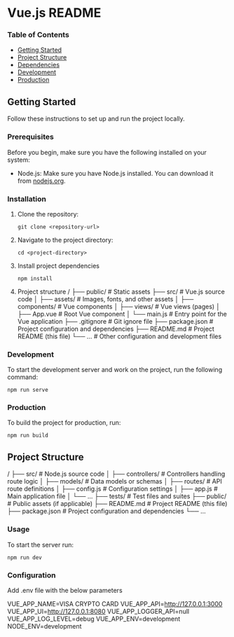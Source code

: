 # Vue.js README

### Table of Contents

- [Getting Started](#getting-started)
- [Project Structure](#project-structure)
- [Dependencies](#dependencies)
- [Development](#development)
- [Production](#production)

## Getting Started

Follow these instructions to set up and run the project locally.

### Prerequisites

Before you begin, make sure you have the following installed on your system:

- Node.js: Make sure you have Node.js installed. You can download it from [nodejs.org](https://nodejs.org/).

### Installation

1. Clone the repository:

   ```shell
   git clone <repository-url>
   ```

2. Navigate to the project directory:

   ```shell
   cd <project-directory>
   ```

3. Install project dependencies
   ```shell
   npm install
   ```
4. Project structure
   /
   ├── public/ # Static assets
   ├── src/ # Vue.js source code
   │ ├── assets/ # Images, fonts, and other assets
   │ ├── components/ # Vue components
   │ ├── views/ # Vue views (pages)
   │ ├── App.vue # Root Vue component
   │ └── main.js # Entry point for the Vue application
   ├── .gitignore # Git ignore file
   ├── package.json # Project configuration and dependencies
   ├── README.md # Project README (this file)
   └── ... # Other configuration and development files

### Development

To start the development server and work on the project, run the following command:

```shell
npm run serve
```

### Production

To build the project for production, run:

```shell
npm run build
```

## Project Structure

/
├── src/ # Node.js source code
│ ├── controllers/ # Controllers handling route logic
│ ├── models/ # Data models or schemas
│ ├── routes/ # API route definitions
│ ├── config.js # Configuration settings
│ ├── app.js # Main application file
│ └── ...
├── tests/ # Test files and suites
├── public/ # Public assets (if applicable)
├── README.md # Project README (this file)
├── package.json # Project configuration and dependencies
└── ...

### Usage

To start the server run:

```shell
npm run dev
```

### Configuration

Add .env file with the below parameters

VUE_APP_NAME=VISA CRYPTO CARD
VUE_APP_API=http://127.0.0.1:3000
VUE_APP_UI=http://127.0.0.1:8080
VUE_APP_LOGGER_API=null
VUE_APP_LOG_LEVEL=debug
VUE_APP_ENV=development
NODE_ENV=development
